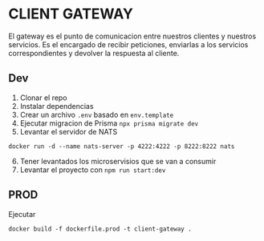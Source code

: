 # CLIENT GATEWAY

El gateway es el punto de comunicacion entre nuestros clientes y nuestros servicios.
Es el encargado de recibir peticiones, enviarlas a los servicios correspondientes y
devolver la respuesta al cliente.

## Dev

1. Clonar el repo
2. Instalar dependencias
3. Crear un archivo `.env` basado en `env.template`
4. Ejecutar migracion de Prisma `npx prisma migrate dev`
5. Levantar el servidor de NATS

```
docker run -d --name nats-server -p 4222:4222 -p 8222:8222 nats
```

6. Tener levantados los microservisios que se van a consumir
7. Levantar el proyecto con `npm run start:dev`


## PROD

Ejecutar
``````
docker build -f dockerfile.prod -t client-gateway .
